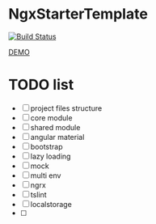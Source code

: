 # NgxStarterTemplate

[![Build Status](https://travis-ci.org/matsta25/ngx-starter-template.svg?branch=master)](https://travis-ci.org/matsta25/ngx-starter-template)

[DEMO](https://matsta25.github.io/ngx-starter-template)

# TODO list

 *  [ ] project files structure
 *  [ ] core module
 *  [ ] shared module
 *  [ ] angular material
 *  [ ] bootstrap
 *  [ ] lazy loading
 *  [ ] mock
 *  [ ] multi env
 *  [ ] ngrx
 *  [ ] tslint
 *  [ ] localstorage
 *  [ ] 
